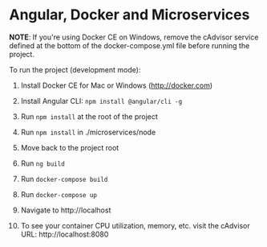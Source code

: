 # Angular, Docker and Microservices

**NOTE**: If you're using Docker CE on Windows, remove the cAdvisor service defined at the bottom of the
docker-compose.yml file before running the project. 

To run the project (development mode):

1. Install Docker CE for Mac or Windows (http://docker.com)

1. Install Angular CLI: `npm install @angular/cli -g`

1. Run `npm install` at the root of the project

1. Run `npm install` in ./microservices/node

1. Move back to the project root

1. Run `ng build`

1. Run `docker-compose build`

1. Run `docker-compose up`

1. Navigate to http://localhost

1. To see your container CPU utilization, memory, etc. visit the
cAdvisor URL: http://localhost:8080
